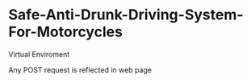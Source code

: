 # Safe-Anti-Drunk-Driving-System-For-Motorcycles

Virtual Enviroment

Any POST request is reflected in web page